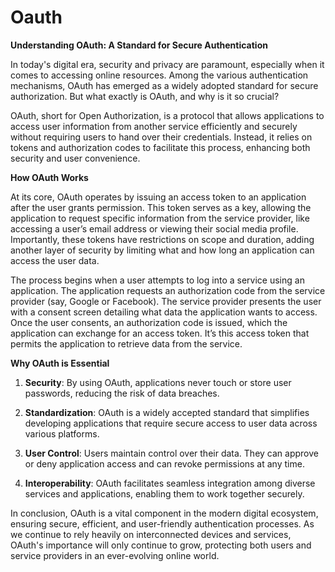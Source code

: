 # Oauth

**Understanding OAuth: A Standard for Secure Authentication**

In today's digital era, security and privacy are paramount, especially when it comes to accessing online resources. Among the various authentication mechanisms, OAuth has emerged as a widely adopted standard for secure authorization. But what exactly is OAuth, and why is it so crucial?

OAuth, short for Open Authorization, is a protocol that allows applications to access user information from another service efficiently and securely without requiring users to hand over their credentials. Instead, it relies on tokens and authorization codes to facilitate this process, enhancing both security and user convenience.

**How OAuth Works**

At its core, OAuth operates by issuing an access token to an application after the user grants permission. This token serves as a key, allowing the application to request specific information from the service provider, like accessing a user’s email address or viewing their social media profile. Importantly, these tokens have restrictions on scope and duration, adding another layer of security by limiting what and how long an application can access the user data.

The process begins when a user attempts to log into a service using an application. The application requests an authorization code from the service provider (say, Google or Facebook). The service provider presents the user with a consent screen detailing what data the application wants to access. Once the user consents, an authorization code is issued, which the application can exchange for an access token. It’s this access token that permits the application to retrieve data from the service.

**Why OAuth is Essential**

1. **Security**: By using OAuth, applications never touch or store user passwords, reducing the risk of data breaches.
   
2. **Standardization**: OAuth is a widely accepted standard that simplifies developing applications that require secure access to user data across various platforms.

3. **User Control**: Users maintain control over their data. They can approve or deny application access and can revoke permissions at any time.

4. **Interoperability**: OAuth facilitates seamless integration among diverse services and applications, enabling them to work together securely.

In conclusion, OAuth is a vital component in the modern digital ecosystem, ensuring secure, efficient, and user-friendly authentication processes. As we continue to rely heavily on interconnected devices and services, OAuth's importance will only continue to grow, protecting both users and service providers in an ever-evolving online world.
